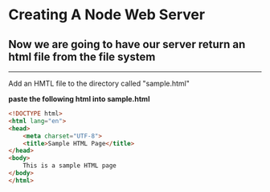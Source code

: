 # Creating A Node Web Server


## Now we are going to have our server return an html file from the file system
---
 Add an HMTL file to the directory called "sample.html"
 
 **paste the following html into sample.html**
 
>
```html
<!DOCTYPE html>
<html lang="en">
<head>
    <meta charset="UTF-8">
    <title>Sample HTML Page</title>
</head>
<body>
    This is a sample HTML page
</body>
</html>
```

